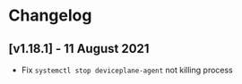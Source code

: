 # Changelog

## [v1.18.1] - 11 August 2021

* Fix `systemctl stop deviceplane-agent` not killing process

